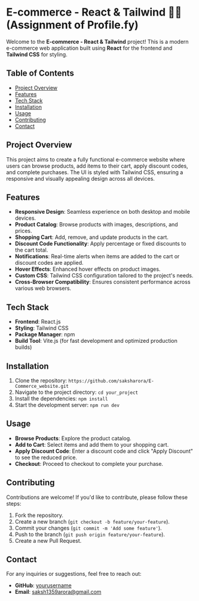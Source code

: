 # E-commerce - React & Tailwind 🛒👜 (Assignment of Profile.fy)

Welcome to the **E-commerce - React & Tailwind** project! This is a modern e-commerce web application built using **React** for the frontend and **Tailwind CSS** for styling.

## Table of Contents

- [Project Overview](#project-overview)
- [Features](#features)
- [Tech Stack](#tech-stack)
- [Installation](#installation)
- [Usage](#usage)
- [Contributing](#contributing)
- [Contact](#contact)

## Project Overview

This project aims to create a fully functional e-commerce website where users can browse products, add items to their cart, apply discount codes, and complete purchases. The UI is styled with Tailwind CSS, ensuring a responsive and visually appealing design across all devices.

## Features

- **Responsive Design**: Seamless experience on both desktop and mobile devices.
- **Product Catalog**: Browse products with images, descriptions, and prices.
- **Shopping Cart**: Add, remove, and update products in the cart.
- **Discount Code Functionality**: Apply percentage or fixed discounts to the cart total.
- **Notifications**: Real-time alerts when items are added to the cart or discount codes are applied.
- **Hover Effects**: Enhanced hover effects on product images.
- **Custom CSS**: Tailwind CSS configuration tailored to the project's needs.
- **Cross-Browser Compatibility**: Ensures consistent performance across various web browsers.

## Tech Stack

- **Frontend**: React.js
- **Styling**: Tailwind CSS
- **Package Manager**: npm
- **Build Tool**: Vite.js (for fast development and optimized production builds)

## Installation

1. Clone the repository: `https://github.com/saksharora/E-Commerce_website.git`
2. Navigate to the project directory: `cd your_project`
3. Install the dependencies: `npm install`
4. Start the development server: `npm run dev`

## Usage

- **Browse Products**: Explore the product catalog.
- **Add to Cart**: Select items and add them to your shopping cart.
- **Apply Discount Code**: Enter a discount code and click "Apply Discount" to see the reduced price.
- **Checkout**: Proceed to checkout to complete your purchase.

## Contributing

Contributions are welcome! If you'd like to contribute, please follow these steps:

1. Fork the repository.
2. Create a new branch (`git checkout -b feature/your-feature`).
3. Commit your changes (`git commit -m 'Add some feature'`).
4. Push to the branch (`git push origin feature/your-feature`).
5. Create a new Pull Request.

## Contact

For any inquiries or suggestions, feel free to reach out:

- **GitHub**: [yourusername](https://github.com/saksharora)
- **Email**: saksh1359arora@gmail.com

